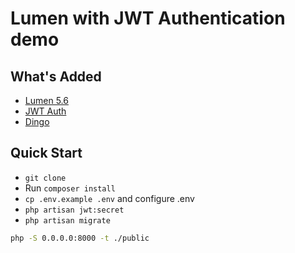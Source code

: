 # Lumen with JWT Authentication demo

## What's Added
- [Lumen 5.6](https://github.com/laravel/lumen/tree/v5.6.0)
- [JWT Auth](https://github.com/tymondesigns/jwt-auth)
- [Dingo](https://github.com/dingo/api)

## Quick Start
- `git clone`
- Run `composer install`
- `cp .env.example .env` and configure .env
- `php artisan jwt:secret`
- `php artisan migrate`

```sh
php -S 0.0.0.0:8000 -t ./public
```
